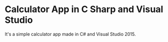 # Calculator App in C Sharp and Visual Studio


It's a simple calculator app made in C# and Visual Studio 2015.